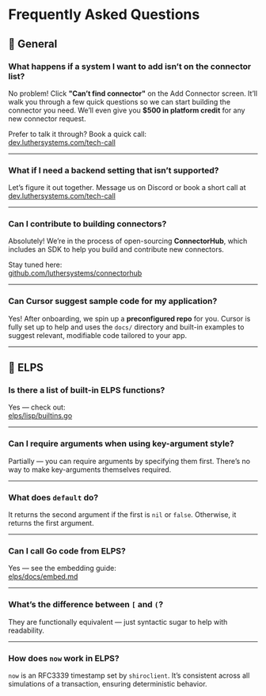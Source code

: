 # Frequently Asked Questions

## 🧩 General

### What happens if a system I want to add isn’t on the connector list?

No problem! Click **"Can’t find connector"** on the Add Connector screen.
It’ll walk you through a few quick questions so we can start building the
connector you need. We’ll even give you **$500 in platform credit** for any new
connector request.

Prefer to talk it through? Book a quick call:  
[dev.luthersystems.com/tech-call](http://dev.luthersystems.com/tech-call)

---

### What if I need a backend setting that isn’t supported?

Let’s figure it out together. Message us on Discord or book a short call at  
[dev.luthersystems.com/tech-call](http://dev.luthersystems.com/tech-call)

---

### Can I contribute to building connectors?

Absolutely! We’re in the process of open-sourcing **ConnectorHub**, which
includes an SDK to help you build and contribute new connectors.

Stay tuned here:  
[github.com/luthersystems/connectorhub](https://github.com/luthersystems/connectorhub)

---

### Can Cursor suggest sample code for my application?

Yes! After onboarding, we spin up a **preconfigured repo** for you. Cursor is
fully set up to help and uses the `docs/` directory and built-in examples to
suggest relevant, modifiable code tailored to your app.

---

## 🧠 ELPS

### Is there a list of built-in ELPS functions?

Yes — check out:  
[elps/lisp/builtins.go](https://github.com/luthersystems/elps/blob/master/lisp/builtins.go)

---

### Can I require arguments when using key-argument style?

Partially — you can require arguments by specifying them first. There’s no way
to make key-arguments themselves required.

---

### What does `default` do?

It returns the second argument if the first is `nil` or `false`. Otherwise, it
returns the first argument.

---

### Can I call Go code from ELPS?

Yes — see the embedding guide:  
[elps/docs/embed.md](https://github.com/luthersystems/elps/blob/master/docs/embed.md)

---

### What’s the difference between `[` and `(`?

They are functionally equivalent — just syntactic sugar to help with readability.

---

### How does `now` work in ELPS?

`now` is an RFC3339 timestamp set by `shiroclient`. It’s consistent across all
simulations of a transaction, ensuring deterministic behavior.

